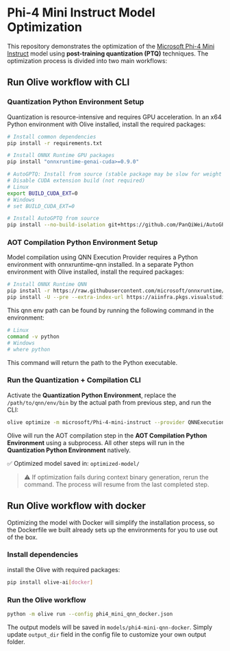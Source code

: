 # Phi-4 Mini Instruct Model Optimization

This repository demonstrates the optimization of the [Microsoft Phi-4 Mini Instruct](https://huggingface.co/microsoft/Phi-4-mini-instruct) model using **post-training quantization (PTQ)** techniques. The optimization process is divided into two main workflows:

## Run Olive workflow with CLI

### Quantization Python Environment Setup

Quantization is resource-intensive and requires GPU acceleration. In an x64 Python environment with Olive installed, install the required packages:

```bash
# Install common dependencies
pip install -r requirements.txt

# Install ONNX Runtime GPU packages
pip install "onnxruntime-genai-cuda>=0.9.0"

# AutoGPTQ: Install from source (stable package may be slow for weight packing)
# Disable CUDA extension build (not required)
# Linux
export BUILD_CUDA_EXT=0
# Windows
# set BUILD_CUDA_EXT=0

# Install AutoGPTQ from source
pip install --no-build-isolation git+https://github.com/PanQiWei/AutoGPTQ.git
```

### AOT Compilation Python Environment Setup

Model compilation using QNN Execution Provider requires a Python environment with onnxruntime-qnn installed. In a separate Python environment with Olive installed, install the required packages:

```bash
# Install ONNX Runtime QNN
pip install -r https://raw.githubusercontent.com/microsoft/onnxruntime/refs/heads/main/requirements.txt
pip install -U --pre --extra-index-url https://aiinfra.pkgs.visualstudio.com/PublicPackages/_packaging/ORT-Nightly/pypi/simple onnxruntime-qnn --no-deps
```

This qnn env path can be found by running the following command in the environment:

```bash
# Linux
command -v python
# Windows
# where python
```

This command will return the path to the Python executable.

### Run the Quantization + Compilation CLI

Activate the **Quantization Python Environment**, replace the `/path/to/qnn/env/bin` by the actual path from previous step, and run the CLI:

```bash
olive optimize -m microsoft/Phi-4-mini-instruct --provider QNNExecutionProvider --device npu --precision int4 --num_split 4 --enable_aot --qnn_env_path </path/to/qnn/env/bin> --surgeries RemoveRopeMultiCache,AttentionMaskToSequenceLengths,SimplifiedLayerNormToL2Norm --act_precision uint16 --use_qdq_format --log_level 1
```

Olive will run the AOT compilation step in the **AOT Compilation Python Environment** using a subprocess. All other steps will run in the **Quantization Python Environment** natively.

✅ Optimized model saved in: `optimized-model/`

> ⚠️ If optimization fails during context binary generation, rerun the command. The process will resume from the last completed step.

## Run Olive workflow with docker

Optimizing the model with Docker will simplify the installation process, so the Dockerfile we built already sets up the environments for you to use out of the box.

### Install dependencies

install the Olive with required packages:

```bash
pip install olive-ai[docker]
```

### Run the Olive workflow

```bash
python -m olive run --config phi4_mini_qnn_docker.json
```

The output models will be saved in `models/phi4-mini-qnn-docker`. Simply update `output_dir` field in the config file to customize your own output folder.
